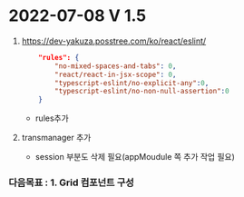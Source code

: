 2022-07-08 V 1.5
================
1. https://dev-yakuza.posstree.com/ko/react/eslint/
    ```json
        "rules": {
            "no-mixed-spaces-and-tabs": 0,
            "react/react-in-jsx-scope": 0,
            "typescript-eslint/no-explicit-any":0,
            "typescript-eslint/no-non-null-assertion":0
        }
    ```
    * rules추가

2. transmanager 추가
    * session 부분도 삭제 필요(appMoudule 쪽 추가 작업 필요)

### 다음목표 : 1. Grid 컴포넌트 구성

